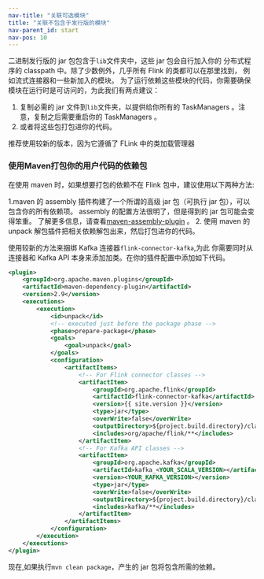 ```yaml
---
nav-title: "关联可选模块"
title: "关联不包含于发行版的模块"
nav-parent_id: start
nav-pos: 10
---
```

<!--
Licensed to the Apache Software Foundation (ASF) under one
or more contributor license agreements.  See the NOTICE file
distributed with this work for additional information
regarding copyright ownership.  The ASF licenses this file
to you under the Apache License, Version 2.0 (the
"License"); you may not use this file except in compliance
with the License.  You may obtain a copy of the License at

  http://www.apache.org/licenses/LICENSE-2.0

Unless required by applicable law or agreed to in writing,
software distributed under the License is distributed on an
"AS IS" BASIS, WITHOUT WARRANTIES OR CONDITIONS OF ANY
KIND, either express or implied.  See the License for the
specific language governing permissions and limitations
under the License.
-->

二进制发行版的 jar 包包含于`lib`文件夹中，这些 jar 包会自行加入你的
分布式程序的 classpath 中。除了少数例外，几乎所有 Flink 的类都可以在那里找到，
例如流式连接器和一些新加入的模块。
为了运行依赖这些模块的代码，你需要确保模块在运行时是可访问的，为此我们有两点建议：

1. 复制必需的 jar 文件到`lib`文件夹，以提供给你所有的 TaskManagers 。注意，复制之后需要重启你的 TaskManagers 。
2. 或者将这些包打包进你的代码。

推荐使用较新的版本，因为它遵循了 FLink 中的类加载管理器

### 使用Maven打包你的用户代码的依赖包

在使用 maven 时，如果想要打包的依赖不在 Flink 包中，建议使用以下两种方法:

1.maven 的 assembly 插件构建了一个所谓的高级 jar 包（可执行 jar 包），可以包含你的所有依赖项。
 assembly 的配置方法很明了，但是得到的 jar 包可能会变得笨重。
了解更多信息，请查看[maven-assembly-plugin](http://maven.apache.org/plugins/maven-assembly-plugin/usage.html) 。
2. 使用 maven 的 unpack 解包插件把相关依赖解包出来，然后打包进你的代码。

使用较新的方法来捆绑 Kafka 连接器`flink-connector-kafka`,为此
你需要同时从连接器和 Kafka API 本身来添加加类。在你的插件配置中添加如下代码。

~~~xml
<plugin>
    <groupId>org.apache.maven.plugins</groupId>
    <artifactId>maven-dependency-plugin</artifactId>
    <version>2.9</version>
    <executions>
        <execution>
            <id>unpack</id>
            <!-- executed just before the package phase -->
            <phase>prepare-package</phase>
            <goals>
                <goal>unpack</goal>
            </goals>
            <configuration>
                <artifactItems>
                    <!-- For Flink connector classes -->
                    <artifactItem>
                        <groupId>org.apache.flink</groupId>
                        <artifactId>flink-connector-kafka</artifactId>
                        <version>{{ site.version }}</version>
                        <type>jar</type>
                        <overWrite>false</overWrite>
                        <outputDirectory>${project.build.directory}/classes</outputDirectory>
                        <includes>org/apache/flink/**</includes>
                    </artifactItem>
                    <!-- For Kafka API classes -->
                    <artifactItem>
                        <groupId>org.apache.kafka</groupId>
                        <artifactId>kafka_<YOUR_SCALA_VERSION></artifactId>
                        <version><YOUR_KAFKA_VERSION></version>
                        <type>jar</type>
                        <overWrite>false</overWrite>
                        <outputDirectory>${project.build.directory}/classes</outputDirectory>
                        <includes>kafka/**</includes>
                    </artifactItem>
                </artifactItems>
            </configuration>
        </execution>
    </executions>
</plugin>
~~~

现在,如果执行`mvn clean package`，产生的 jar 包将包含所需的依赖。

